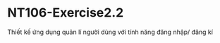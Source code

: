 # NT106-Exercise2.2
Thiết kế ứng dụng quản lí người dùng với tính năng đăng nhập/ đăng kí
